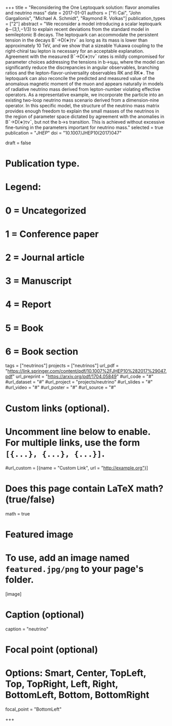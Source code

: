 +++
title = "Reconsidering the One Leptoquark solution: flavor anomalies and neutrino mass"
date = 2017-01-01
authors = ["Yi Cai", "John Gargalionis", "Michael A. Schmidt", "Raymond R. Volkas"]
publication_types = ["2"]
abstract = "We reconsider a model introducing a scalar leptoquark ϕ∼(3,1,−1/3) to explain recent deviations from the standard model in semileptonic B decays. The leptoquark can accommodate the persistent tension in the decays B¯→D(∗)τν¯ as long as its mass is lower than approximately 10 TeV, and we show that a sizeable Yukawa coupling to the right-chiral tau lepton is necessary for an acceptable explanation. Agreement with the measured B¯→D(∗)τν¯ rates is mildly compromised for parameter choices addressing the tensions in b→sμμ, where the model can significantly reduce the discrepancies in angular observables, branching ratios and the lepton-flavor-universality observables RK and RK∗. The leptoquark can also reconcile the predicted and measured value of the anomalous magnetic moment of the muon and appears naturally in models of radiative neutrino mass derived from lepton-number violating effective operators. As a representative example, we incorporate the particle into an existing two-loop neutrino mass scenario derived from a dimension-nine operator. In this specific model, the structure of the neutrino mass matrix provides enough freedom to explain the small masses of the neutrinos in the region of parameter space dictated by agreement with the anomalies in B¯→D(∗)τν¯, but not the b→s transition. This is achieved without excessive fine-tuning in the parameters important for neutrino mass." 
selected = true
publication = "*JHEP*"
doi = "10.1007/JHEP10(2017)047"

draft = false

# Publication type.
# Legend:
# 0 = Uncategorized
# 1 = Conference paper
# 2 = Journal article
# 3 = Manuscript
# 4 = Report
# 5 = Book
# 6 = Book section


tags = ["neutrinos"]
projects = ["neutrinos"]
url_pdf = "https://link.springer.com/content/pdf/10.1007%2FJHEP10%282017%29047.pdf"
url_preprint = "https://arxiv.org/pdf/1704.05849"
#url_code = "#"
#url_dataset = "#"
#url_project = "projects/neutrino"
#url_slides = "#"
#url_video = "#"
#url_poster = "#"
#url_source = "#"

# Custom links (optional).
#   Uncomment line below to enable. For multiple links, use the form `[{...}, {...}, {...}]`.
#url_custom = [{name = "Custom Link", url = "http://example.org"}]


# Does this page contain LaTeX math? (true/false)
math = true

# Featured image
# To use, add an image named `featured.jpg/png` to your page's folder. 
[image]
  # Caption (optional)
  caption = "neutrino"

  # Focal point (optional)
  # Options: Smart, Center, TopLeft, Top, TopRight, Left, Right, BottomLeft, Bottom, BottomRight
  focal_point = "BottomLeft"





+++

